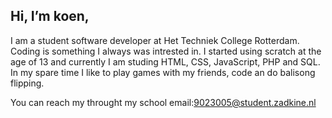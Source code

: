 ## Hi, I’m koen,

I am a student software developer at Het Techniek College Rotterdam.
Coding is something I always was intrested in.
I started using scratch at the age of 13 and currently I am studing HTML, CSS, JavaScript, PHP and SQL.
In my spare time I like to play games with my friends, code an do balisong flipping.


You can reach my throught my school email:9023005@student.zadkine.nl

<!---
koenschool/koenschool is a ✨ special ✨ repository because its `README.md` (this file) appears on your GitHub profile.
You can click the Preview link to take a look at your changes.
--->
